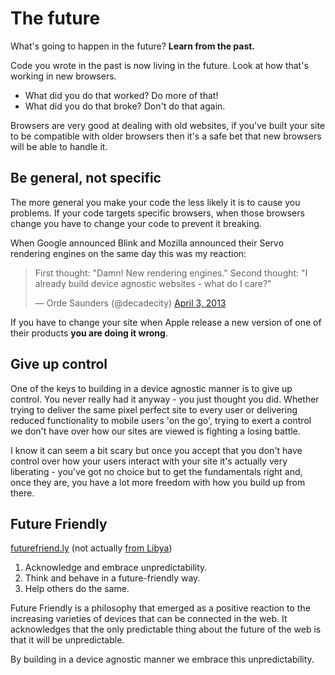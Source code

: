 # The future
What's going to happen in the future?  **Learn from the past.**

Code you wrote in the past is now living in the future.  Look at how that's working in new browsers.

 * What did you do that worked? Do more of that!
 * What did you do that broke? Don't do that again.

Browsers are very good at dealing with old websites, if you've built your site to be compatible with older browsers then it's a safe bet that new browsers will be able to handle it.

## Be general, not specific
The more general you make your code the less likely it is to cause you problems. If your code targets specific browsers, when those browsers change you have to change your code to prevent it breaking.

When Google announced Blink and Mozilla announced their Servo rendering engines on the same day this was my reaction:
<blockquote class="twitter-tweet boxout"><p>First thought: &quot;Damn! New rendering engines.&quot; Second thought: &quot;I already build device agnostic websites - what do I care?&quot;</p>&mdash; Orde Saunders (@decadecity) <a href="https://twitter.com/decadecity/statuses/319584869191651328">April 3, 2013</a></blockquote>

If you have to change your site when Apple release a new version of one of their products **you are doing it wrong**.

## Give up control
One of the keys to building in a device agnostic manner is to give up control. You never really had it anyway - you just thought you did. Whether trying to deliver the same pixel perfect site to every user or delivering reduced functionality to mobile users 'on the go', trying to exert a control we don't have over how our sites are viewed is fighting a losing battle.

I know it can seem a bit scary but once you accept that you don't have control over how your users interact with your site it's actually very liberating - you've got no choice but to get the fundamentals right and, once they are, you have a lot more freedom with how you build up from there.

## Future Friendly

<a href="http://futurefriend.ly">futurefriend.ly</a> (not actually <a href="https://en.wikipedia.org/wiki/.ly">from Libya</a>)

  1. Acknowledge and embrace unpredictability.
  2. Think and behave in a future-friendly way.
  3. Help others do the same.

Future Friendly is a philosophy that emerged as a positive reaction to the increasing varieties of devices that can be connected in the web. It acknowledges that the only predictable thing about the future of the web is that it will be unpredictable.

By building in a device agnostic manner we embrace this unpredictability.
